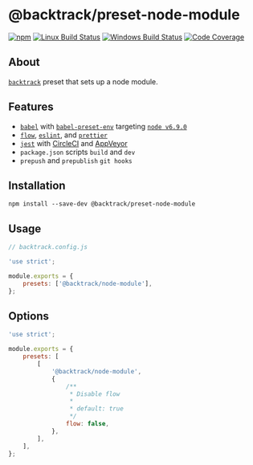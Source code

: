 # @backtrack/preset-node-module

[![npm](https://img.shields.io/npm/v/@backtrack/preset-node-module.svg?label=npm%20version)](https://www.npmjs.com/package/@backtrack/preset-node-module)
[![Linux Build Status](https://img.shields.io/circleci/project/github/chrisblossom/backtrack-preset-node-module/master.svg?label=linux%20build)](https://circleci.com/gh/chrisblossom/backtrack-preset-node-module/tree/master)
[![Windows Build Status](https://img.shields.io/appveyor/ci/chrisblossom/backtrack-preset-node-module/master.svg?label=windows%20build)](https://ci.appveyor.com/project/chrisblossom/backtrack-preset-node-module/branch/master)
[![Code Coverage](https://img.shields.io/codecov/c/github/chrisblossom/backtrack-preset-node-module/master.svg)](https://codecov.io/gh/chrisblossom/backtrack-preset-node-module/branch/master)

## About

[`backtrack`](https://github.com/chrisblossom/backtrack) preset that sets up a node module.

## Features

-   [`babel`](https://babeljs.io/) with [`babel-preset-env`](https://babeljs.io/docs/plugins/preset-env/) targeting [`node v6.9.0`](./lib/files/babelrc.js)
-   [`flow`](https://flow.org/), [`eslint`](https://eslint.org/), and [`prettier`](https://prettier.io)
-   [`jest`](https://facebook.github.io/jest/) with [CircleCI](https://circleci.com/) and [AppVeyor](https://www.appveyor.com/)
-   `package.json` scripts `build` and `dev`
-   `prepush` and `prepublish` `git hooks`

## Installation

`npm install --save-dev @backtrack/preset-node-module`

## Usage

```js
// backtrack.config.js

'use strict';

module.exports = {
    presets: ['@backtrack/node-module'],
};
```

## Options

```js
'use strict';

module.exports = {
    presets: [
        [
            '@backtrack/node-module',
            {
                /**
                 * Disable flow
                 *
                 * default: true
                 */
                flow: false,
            },
        ],
    ],
};
```

